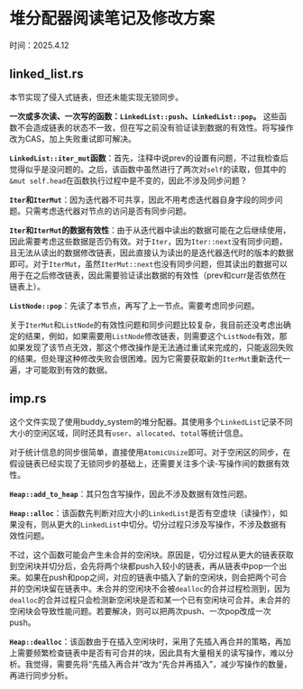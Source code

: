 # 堆分配器阅读笔记及修改方案

时间：2025.4.12

## linked_list.rs

本节实现了侵入式链表，但还未能实现无锁同步。

**一次或多次读、一次写的函数：`LinkedList::push`、`LinkedList::pop`。** 这些函数不会造成链表的状态不一致，但在写之前没有验证读到数据的有效性。将写操作改为CAS，加上失败重试即可解决。

**`LinkedList::iter_mut`函数**：首先，注释中说prev的设置有问题，不过我检查后觉得似乎是没问题的。之后，该函数中虽然进行了两次对`self`的读取，但其中的`&mut self.head`在函数执行过程中是不变的，因此不涉及同步问题？

**`Iter`和`IterMut`**：因为迭代器不可共享，因此不用考虑迭代器自身字段的同步问题。只需考虑迭代器对节点的访问是否有同步问题。

**`Iter`和`IterMut`的数据有效性**：由于从迭代器中读出的数据可能在之后继续使用，因此需要考虑这些数据是否仍有效。对于`Iter`，因为`Iter::next`没有同步问题，且无法从读出的数据修改链表，因此直接认为读出的是迭代器迭代时的版本的数据即可。对于`IterMut`，虽然`IterMut::next`也没有同步问题，但其读出的数据可以用于在之后修改链表，因此需要验证读出数据的有效性（prev和curr是否依然在链表上）。

**`ListNode::pop`**：先读了本节点，再写了上一节点。需要考虑同步问题。

关于`IterMut`和`ListNode`的有效性问题和同步问题比较复杂，我目前还没考虑出确定的结果，例如，如果需要用`ListNode`修改链表，则需要这个`ListNode`有效，那如果发现了该节点无效，那这个修改操作是无法通过重试来完成的，只能返回失败的结果。但处理这种修改失败会很困难。因为它需要获取新的`IterMut`重新迭代一遍，才可能取到有效的数据。

## imp.rs

这个文件实现了使用buddy_system的堆分配器。其使用多个`LinkedList`记录不同大小的空闲区域，同时还具有`user`、`allocated`、`total`等统计信息。

对于统计信息的同步很简单，直接使用`AtomicUsize`即可。对于空闲区的同步，在假设链表已经实现了无锁同步的基础上，还需要关注多个读-写操作间的数据有效性。

**`Heap::add_to_heap`**：其只包含写操作，因此不涉及数据有效性问题。

**`Heap::alloc`**：该函数先判断对应大小的`LinkedList`是否有空虚块（读操作），如果没有，则从更大的`LinkedList`中切分。切分过程只涉及写操作，不涉及数据有效性问题。

不过，这个函数可能会产生未合并的空闲块。原因是，切分过程从更大的链表获取到空闲块并切分后，会先将两个块都push入较小的链表，再从链表中pop一个出来。如果在push和pop之间，对应的链表中插入了新的空闲块，则会把两个可合并的空闲块留在链表中。未合并的空闲块不会被`dealloc`的合并过程检测到，因为`dealloc`的合并过程只会检测新空闲块是否和某一个已有空闲块可合并。未合并的空闲块会导致性能问题。若要解决，则可以把两次push、一次pop改成一次push。

**`Heap::dealloc`**：该函数由于在插入空闲块时，采用了先插入再合并的策略，再加上需要频繁检查链表中是否有可合并的块，因此具有大量相关的读写操作，难以分析。我觉得，需要先将“先插入再合并”改为“先合并再插入”，减少写操作的数量，再进行同步分析。
